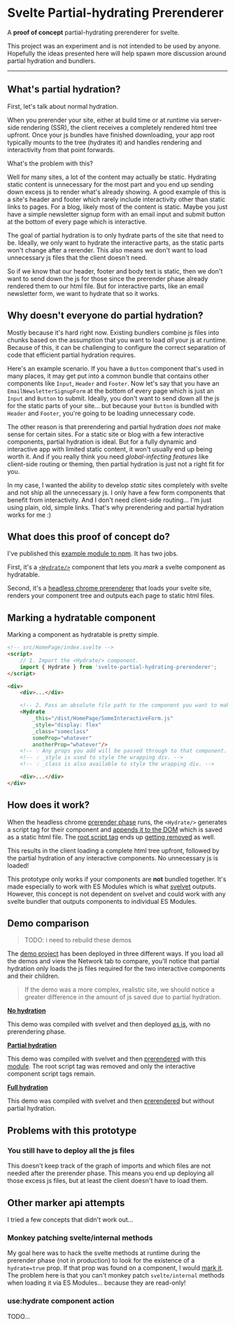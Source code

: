 # Svelte Partial-hydrating Prerenderer

A **proof of concept** partial-hydrating prerenderer for svelte.

This project was an experiment and is not intended to be used by anyone. Hopefully the ideas presented here will help spawn more discussion around partial hydration and bundlers.

---


## What's partial hydration?

First, let's talk about normal hydration.

When you prerender your site, either at build time or at runtime via server-side rendering (SSR), the client receives a completely rendered html tree upfront. Once your js bundles have finished downloading, your app root typically mounts to the tree (hydrates it) and handles rendering and interactivity from that point forwards.

What's the problem with this?

Well for many sites, a lot of the content may actually be static. Hydrating static content is unnecessary for the most part and you end up sending down excess js to render what's already showing. A good example of this is a site's header and footer which rarely include interactivity other than static links to pages. For a blog, likely most of the content is static. Maybe you just have a simple newsletter signup form with an email input and submit button at the bottom of every page which is interactive.

The goal of partial hydration is to only hydrate parts of the site that need to be. Ideally, we only want to hydrate the interactive parts, as the static parts won't change after a rerender. This also means we don't want to load unnecessary js files that the client doesn't need.

So if we know that our header, footer and body text is static, then we don't want to send down the js for those since the prerender phase already rendered them to our html file. But for interactive parts, like an email newsletter form, we want to hydrate that so it works.



## Why doesn't everyone do partial hydration?

Mostly because it's hard right now. Existing bundlers combine js files into chunks based on the assumption that you want to load _all_ your js at runtime. Because of this, it can be challenging to configure the correct separation of code that efficient partial hydration requires.

Here's an example scenario. If you have a `Button` component that's used in many places, it may get put into a common bundle that contains other components like `Input`, `Header` and `Footer`. Now let's say that you have an `EmailNewsletterSignupForm` at the bottom of every page which is just an `Input` and `Button` to submit. Ideally, you don't want to send down all the js for the static parts of your site... but because your `Button` is bundled with `Header` and `Footer`, you're going to be loading unnecessary code.

The other reason is that prerendering and partial hydration _does not_ make sense for certain sites. For a static site or blog with a few interactive components, partial hydration is ideal. But for a fully dynamic and interactive app with limited static content, it won't usually end up being worth it. And if you really think you need _global-infecting features_ like client-side routing or theming, then partial hydration is just not a right fit for you.

In my case, I wanted the ability to develop _static_ sites completely with svelte and not ship all the unnecessary js. I only have a few form components that benefit from interactivity. And I don't need client-side routing... I'm just using plain, old, simple links. That's why prerendering and partial hydration works for me :)




## What does this proof of concept do?

I've published this [example module to npm][npm]. It has two jobs.

First, it's a [`<Hydrate/>`][hydrate_component] component that lets you _mark_ a svelte component as hydratable.

Second, it's a [headless chrome prerenderer][module_cli] that loads your svelte site, renders your component tree and outputs each page to static html files.





## Marking a hydratable component

Marking a component as hydratable is pretty simple.

~~~html
<!-- src/HomePage/index.svelte -->
<script>
    // 1. Import the <Hydrate/> component.
    import { Hydrate } from 'svelte-partial-hydrating-prerenderer';
</script>

<div>
    <div>...</div>

    <!-- 2. Pass an absolute file path to the component you want to make hydratable. -->
    <Hydrate
        _this="/dist/HomePage/SomeInteractiveForm.js"
        _style="display: flex"
        _class="someclass"
        someProp="whatever"
        anotherProp="whatever"/>
    <!-- 💡 Any props you add will be passed through to that component. -->
    <!-- 💡 _style is used to style the wrapping div. -->
    <!-- 💡 _class is also available to style the wrapping div. -->

    <div>...</div>
</div>
~~~






## How does it work?

When the headless chrome [prerender phase][demo_prerender_script] runs, the `<Hydrate/>` generates a script tag for their component and [appends it to the DOM][demo_partial_script_tags] which is saved as a static html file. The [root script tag][demo_root_script] ends up [getting removed][demo_config_plugin] as well.

This results in the client loading a complete html tree upfront, followed by the partial hydration of any interactive components. No unnecessary js is loaded!

This prototype only works if your components are **not** bundled together. It's made especially to work with ES Modules which is what [svelvet][svelvet] outputs. However, this concept is not dependent on svelvet and could work with any svelte bundler that outputs components to individual ES Modules.








## Demo comparison

> TODO: i need to rebuild these demos

The [demo project][demo] has been deployed in three different ways. If you load all the demos and view the Network tab to compare, you'll notice that partial hydration only loads the js files required for the two interactive components and their children.

> If the demo was a more complex, realistic site, we should notice a greater difference in the amount of js saved due to partial hydration.

**[No hydration](https://jakedeichert.github.io/svelte-partial-hydrating-prerenderer/no-hydration/)**

This demo was compiled with svelvet and then deployed [as is](https://github.com/jakedeichert/svelte-partial-hydrating-prerenderer/blob/gh-pages/no-hydration/index.html), with no prerendering phase.

**[Partial hydration](https://jakedeichert.github.io/svelte-partial-hydrating-prerenderer/partial-hydration/)**

This demo was compiled with svelvet and then [prerendered](https://github.com/jakedeichert/svelte-partial-hydrating-prerenderer/blob/gh-pages/partial-hydration/index.html) with this [module][npm]. The root script tag was removed and only the interactive component script tags remain.

**[Full hydration](https://jakedeichert.github.io/svelte-partial-hydrating-prerenderer/full-hydration/)**

This demo was compiled with svelvet and then [prerendered](https://github.com/jakedeichert/svelte-partial-hydrating-prerenderer/blob/gh-pages/full-hydration/index.html) but without partial hydration.






## Problems with this prototype

### You still have to deploy all the js files

This doesn't keep track of the graph of imports and which files are not needed after the prerender phase. This means you end up deploying all those excess js files, but at least the client doesn't have to load them.



## Other marker api attempts

I tried a few concepts that didn't work out...

### Monkey patching svelte/internal methods

My goal here was to hack the svelte methods at runtime during the prerender phase (not in production) to look for the existence of a `hydrate=true` prop. If that prop was found on a component, I would [mark it][prerender_mark]. The problem here is that you can't monkey patch `svelte/internal` methods when loading it via ES Modules... because they are read-only!

### use:hydrate component action

TODO...



[hydrate_component]: https://github.com/jakedeichert/svelte-partial-hydrating-prerenderer/blob/fb23969a33c016003b805a4a684980c337a93fc0/lib/Hydrate.svelte
[module_api]: https://github.com/jakedeichert/svelte-partial-hydrating-prerenderer/blob/master/lib/index.js
[module_cli]: https://github.com/jakedeichert/svelte-partial-hydrating-prerenderer/blob/master/bin/index.js
[svelvet]: https://github.com/jakedeichert/svelvet
[use_action_hydrate]: https://github.com/jakedeichert/svelte-partial-hydrating-prerenderer/blob/8b35859fcd75452f5deebbc88cf46b62a75aed07/lib/index.js#L3
[prerender_mark]: https://github.com/jakedeichert/svelte-partial-hydrating-prerenderer/blob/master/plugins/mark-hydratable-component.js
[demo]: https://github.com/jakedeichert/svelte-partial-hydrating-prerenderer/tree/master/demo
[npm]: https://www.npmjs.com/package/svelte-partial-hydrating-prerenderer
[use_action]: https://svelte.dev/docs#use_action
[demo_prerender_script]: https://github.com/jakedeichert/svelte-partial-hydrating-prerenderer/blob/b5737a1f50124b66307189596e8550b214ad4f02/demo/package.json#L10
[demo_partial_script_tags]: https://github.com/jakedeichert/svelte-partial-hydrating-prerenderer/blob/2d76445a9640698c31f1ec770edb2e3612ac77de/partial-hydration/index.html#L88-L106
[demo_root_script]: https://github.com/jakedeichert/svelte-partial-hydrating-prerenderer/blob/b5737a1f50124b66307189596e8550b214ad4f02/demo/public/index.html#L51-L57
[demo_config_plugin]: https://github.com/jakedeichert/svelte-partial-hydrating-prerenderer/blob/97000cae79f9029e5abd943aa345cdb91d0ddbfb/demo/prerender.config.js#L4-L12
[demo_config_pageinit]: https://github.com/jakedeichert/svelte-partial-hydrating-prerenderer/blob/97000cae79f9029e5abd943aa345cdb91d0ddbfb/demo/prerender.config.js#L23-L25

